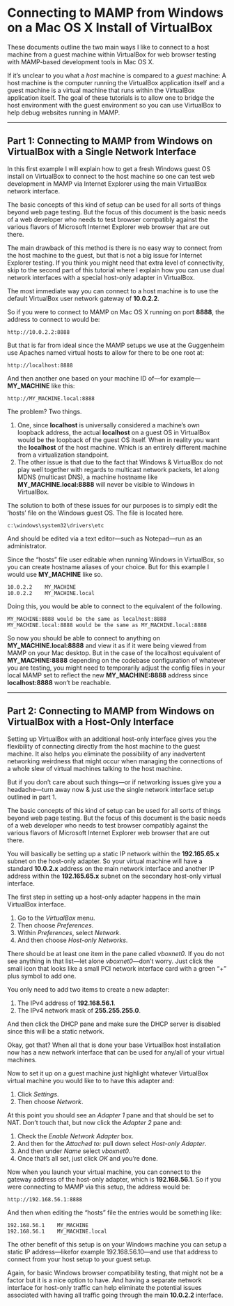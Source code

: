 # Connecting to MAMP from Windows on a Mac OS X Install of VirtualBox
These documents outline the two main ways I like to connect to a host machine from a guest machine within VirtualBox for web browser testing with MAMP-based development tools in Mac OS X.
If it’s unclear to you what a *host* machine is compared to a *guest* machine: A host machine is the computer running the VirtualBox application itself and a guest machine is a virtual machine that runs within the VirtualBox application itself. The goal of these tutorials is to allow one to bridge the host environment with the guest environment so you can use VirtualBox to help debug websites running in MAMP. ***
## Part 1: Connecting to MAMP from Windows on VirtualBox with a Single Network Interface

In this first example I will explain how to get a fresh Windows guest OS install on VirtualBox to connect to the host machine so one can test web development in MAMP via Internet Explorer using the main VirtualBox network interface.

The basic concepts of this kind of setup can be used for all sorts of things beyond web page testing. But the focus of this document is the basic needs of a web developer who needs to test browser compatibly against the various flavors of Microsoft Internet Explorer web browser that are out there.

The main drawback of this method is there is no easy way to connect from the host machine to the guest, but that is not a big issue for Internet Explorer testing. If you think you might need that extra level of connectivity, skip to the second part of this tutorial where I explain how you can use dual network interfaces with a special host-only adapter in VirtualBox.The most immediate way you can connect to a host machine is to use the default VirtualBox user network gateway of **10.0.2.2**.So if you were to connect to MAMP on Mac OS X running on port **8888**, the address to connect to would be:	http://10.0.2.2:8888But that is far from ideal since the MAMP setups we use at the Guggenheim use Apaches named virtual hosts to allow for there to be one root at:	http://localhost:8888And then another one based on your machine ID of—for example—**MY_MACHINE** like this:	http://MY_MACHINE.local:8888The problem? Two things. 1. One, since **localhost** is universally considered a machine’s own loopback address, the actual **localhost** on a guest OS in VirtualBox would be the loopback of the guest OS itself. When in reality you want the **localhost** of the host machine. Which is an entirely different machine from a virtualization standpoint. 2. The other issue is that due to the fact that Windows & VirtualBox do not play well together with regards to multicast network packets, let along MDNS (multicast DNS), a machine hostname like **MY_MACHINE.local:8888** will never be visible to Windows in VirtualBox.The solution to both of these issues for our purposes is to simply edit the ‘hosts’ file on the Windows guest OS. The file is located here.	c:\windows\system32\drivers\etcAnd should be edited via a text editor—such as Notepad—run as an administrator.Since the “hosts” file user editable when running Windows in VirtualBox, so you can create hostname aliases of your choice. But for this example I would use **MY_MACHINE** like so.	10.0.2.2	MY_MACHINE	10.0.2.2	MY_MACHINE.localDoing this, you would be able to connect to the equivalent of the following.	MY_MACHINE:8888 would be the same as localhost:8888
	MY_MACHINE.local:8888 would be the same as MY_MACHINE.local:8888So now you should be able to connect to anything on **MY_MACHINE.local:8888** and view it as if it were being viewed from MAMP on your Mac desktop. But in the case of the localhost equivalent of **MY_MACHINE:8888** depending on the codebase configuration of whatever you are testing, you might need to temporarily adjust the config files in your local MAMP set to reflect the new **MY_MACHINE:8888** address since **localhost:8888** won’t be reachable.
***
## Part 2: Connecting to MAMP from Windows on VirtualBox with a Host-Only InterfaceSetting up VirtualBox with an additional host-only interface gives you the flexibility of connecting directly from the host machine to the guest machine. It also helps you eliminate the possibility of any inadvertent networking weirdness that might occur when managing the connections of a whole slew of virtual machines talking to the host machine.But if you don’t care about such things—or if networking issues give you a headache—turn away now & just use the single network interface setup outlined in part 1.
The basic concepts of this kind of setup can be used for all sorts of things beyond web page testing. But the focus of this document is the basic needs of a web developer who needs to test browser compatibly against the various flavors of Microsoft Internet Explorer web browser that are out there.

You will basically be setting up a static IP network within the **192.165.65.x** subnet on the host-only adapter. So your virtual machine will have a standard **10.0.2.x** address on the main network interface and another IP address within the **192.165.65.x** subnet on the secondary host-only virtual interface.The first step in setting up a host-only adapter happens in the main VirtualBox interface.

 1. Go to the *VirtualBox* menu.
 2. Then choose *Preferences*.
 2. Within *Preferences*, select *Network*.
 3. And then choose *Host-only Networks*.

There should be at least one item in the pane called *vboxnet0*. If you do not see anything in that list—let alone *vboxnet0*—don’t worry. Just click the small icon that looks like a small PCI network interface card with a green “+” plus symbol to add one.

You only need to add two items to create a new adapter:

 1. The IPv4 address of **192.168.56.1**.
 2. The IPv4 network mask of **255.255.255.0**.

And then click the DHCP pane and make sure the DHCP server is disabled since this will be a static network.
 Okay, got that? When all that is done your base VirtualBox host installation now has a new network interface that can be used for any/all of your virtual machines.

Now to set it up on a guest machine just highlight whatever VirtualBox virtual machine you would like to to have this adapter and: 

 1. Click *Settings*.
 2. Then choose *Network*.

At this point you should see an *Adapter 1* pane and that should be set to NAT. Don’t touch that, but now click the *Adapter 2* pane and:

 1. Check the *Enable Network Adapter* box.
 2. And then for the *Attached to:* pull down select *Host-only Adapter*.
 3. And then under *Name* select *vboxnet0*.
 4. Once that’s all set, just click *OK* and you’re done.Now when you launch your virtual machine, you can connect to the gateway address of the host-only adapter, which is **192.168.56.1**. So if you were connecting to MAMP via this setup, the address would be:	http://192.168.56.1:8888And then when editing the “hosts” file the entries would be something like:	192.168.56.1	MY_MACHINE	192.168.56.1	MY_MACHINE.localThe other benefit of this setup is on your Windows machine you can setup a static IP address—likefor example 192.168.56.10—and use that address to connect from your host setup to your guest setup.

Again, for basic Windows browser compatibility testing, that might not be a factor but it is a nice option to have. And having a separate network interface for host-only traffic can help eliminate the potential issues associated with having all traffic going through the main **10.0.2.2** interface. 